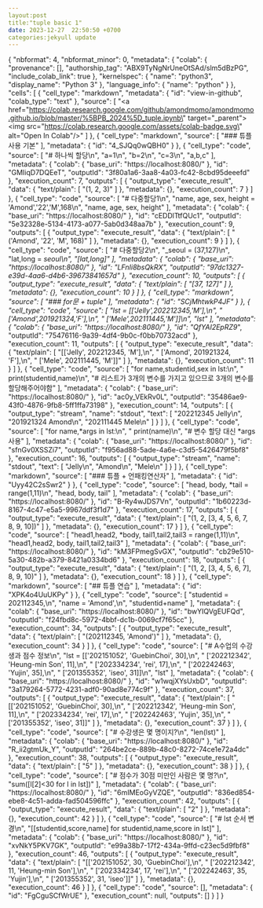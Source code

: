 ```yaml
---
layout:post
title:"tuple basic 1"
date: 2023-12-27  22:50:50 +0700
categories:jekyull update
---
```


{
  "nbformat": 4,
  "nbformat_minor": 0,
  "metadata": {
    "colab": {
      "provenance": [],
      "authorship_tag": "ABX9TyNgNrUneOtSAd/slm5dBzPG",
      "include_colab_link": true
    },
    "kernelspec": {
      "name": "python3",
      "display_name": "Python 3"
    },
    "language_info": {
      "name": "python"
    }
  },
  "cells": [
    {
      "cell_type": "markdown",
      "metadata": {
        "id": "view-in-github",
        "colab_type": "text"
      },
      "source": [
        "<a href=\"https://colab.research.google.com/github/amondmomo/amondmomo.github.io/blob/master/%5BPB_2024%5D_tuple.ipynb\" target=\"_parent\"><img src=\"https://colab.research.google.com/assets/colab-badge.svg\" alt=\"Open In Colab\"/></a>"
      ]
    },
    {
      "cell_type": "markdown",
      "source": [
        "### 튜플 사용 기본"
      ],
      "metadata": {
        "id": "4_SJQq0wQBH0"
      }
    },
    {
      "cell_type": "code",
      "source": [
        "# 하나씩 할당\n",
        "a=1\n",
        "b=2\n",
        "c=3\n",
        "a,b,c"
      ],
      "metadata": {
        "colab": {
          "base_uri": "https://localhost:8080/"
        },
        "id": "GMIiqD7DQEeT",
        "outputId": "3f80a1a6-3aa8-4a03-fc42-8cbd95deeefd"
      },
      "execution_count": 7,
      "outputs": [
        {
          "output_type": "execute_result",
          "data": {
            "text/plain": [
              "(1, 2, 3)"
            ]
          },
          "metadata": {},
          "execution_count": 7
        }
      ]
    },
    {
      "cell_type": "code",
      "source": [
        "# 다중할당1\n",
        "name, age, sex, height = 'Amond','22','M',168\n",
        "name, age, sex, height"
      ],
      "metadata": {
        "colab": {
          "base_uri": "https://localhost:8080/"
        },
        "id": "cEDDlTtfQUc1",
        "outputId": "5e32328e-5134-4173-a077-5ab0d348aa7b"
      },
      "execution_count": 9,
      "outputs": [
        {
          "output_type": "execute_result",
          "data": {
            "text/plain": [
              "('Amond', '22', 'M', 168)"
            ]
          },
          "metadata": {},
          "execution_count": 9
        }
      ]
    },
    {
      "cell_type": "code",
      "source": [
        "# 다중할당2\n",
        "_seoul = (37,127)\n",
        "lat,long = _seoul\n",
        "[lat,long]"
      ],
      "metadata": {
        "colab": {
          "base_uri": "https://localhost:8080/"
        },
        "id": "LFnIi8bsQkRX",
        "outputId": "97dc1327-e39d-4aa6-d4b6-39673841657d"
      },
      "execution_count": 10,
      "outputs": [
        {
          "output_type": "execute_result",
          "data": {
            "text/plain": [
              "[37, 127]"
            ]
          },
          "metadata": {},
          "execution_count": 10
        }
      ]
    },
    {
      "cell_type": "markdown",
      "source": [
        "### for문 + tuple"
      ],
      "metadata": {
        "id": "SCjMhtwkP4JF"
      }
    },
    {
      "cell_type": "code",
      "source": [
        "lst = [['Jelly',202212345,'M'],\n",
        "       ['Amond',201921324,'F'],\n",
        "       ['Mele',202111445,'M']]\n",
        "lst"
      ],
      "metadata": {
        "colab": {
          "base_uri": "https://localhost:8080/"
        },
        "id": "QfYAI2EpRZ9_",
        "outputId": "75476116-9a39-4df4-9b0c-f0bb70732acd"
      },
      "execution_count": 11,
      "outputs": [
        {
          "output_type": "execute_result",
          "data": {
            "text/plain": [
              "[['Jelly', 202212345, 'M'],\n",
              " ['Amond', 201921324, 'F'],\n",
              " ['Mele', 202111445, 'M']]"
            ]
          },
          "metadata": {},
          "execution_count": 11
        }
      ]
    },
    {
      "cell_type": "code",
      "source": [
        "for name,studentid,sex in lst:\n",
        "  print(studentid,name)\n",
        "# 리스트가 3개의 변수를 가지고 있으므로 3개의 변수를 할당해주어야함"
      ],
      "metadata": {
        "colab": {
          "base_uri": "https://localhost:8080/"
        },
        "id": "ac0y_VEkRv0L",
        "outputId": "35486ae9-43f0-4876-9fb8-5ff1ffa73198"
      },
      "execution_count": 14,
      "outputs": [
        {
          "output_type": "stream",
          "name": "stdout",
          "text": [
            "202212345 Jelly\n",
            "201921324 Amond\n",
            "202111445 Mele\n"
          ]
        }
      ]
    },
    {
      "cell_type": "code",
      "source": [
        "for name,*args  in lst:\n",
        "    print(name)\n",
        "# 변수 할당 대신 *args 사용"
      ],
      "metadata": {
        "colab": {
          "base_uri": "https://localhost:8080/"
        },
        "id": "sfnGv0XSSZi7",
        "outputId": "f956ad88-5ade-4a6e-c3d5-5426479f5bf8"
      },
      "execution_count": 16,
      "outputs": [
        {
          "output_type": "stream",
          "name": "stdout",
          "text": [
            "Jelly\n",
            "Amond\n",
            "Mele\n"
          ]
        }
      ]
    },
    {
      "cell_type": "markdown",
      "source": [
        "### 튜플 + 언패킹연산자"
      ],
      "metadata": {
        "id": "Uyy42C2sSwr2"
      }
    },
    {
      "cell_type": "code",
      "source": [
        "head, body, *tail = range(1,11)\n",
        "head, body, tail"
      ],
      "metadata": {
        "colab": {
          "base_uri": "https://localhost:8080/"
        },
        "id": "B-Ry4wJDS7Vn",
        "outputId": "1b60223d-8167-4c47-e5a5-9967ddf3f1d7"
      },
      "execution_count": 17,
      "outputs": [
        {
          "output_type": "execute_result",
          "data": {
            "text/plain": [
              "(1, 2, [3, 4, 5, 6, 7, 8, 9, 10])"
            ]
          },
          "metadata": {},
          "execution_count": 17
        }
      ]
    },
    {
      "cell_type": "code",
      "source": [
        "head1,head2, *body, tail1,tail2,tail3 = range(1,11)\n",
        "head1,head2, body, tail1,tail2,tail3"
      ],
      "metadata": {
        "colab": {
          "base_uri": "https://localhost:8080/"
        },
        "id": "kM3FPmegSvGX",
        "outputId": "cb29e510-5a30-482b-a379-8421a0334bd6"
      },
      "execution_count": 18,
      "outputs": [
        {
          "output_type": "execute_result",
          "data": {
            "text/plain": [
              "(1, 2, [3, 4, 5, 6, 7], 8, 9, 10)"
            ]
          },
          "metadata": {},
          "execution_count": 18
        }
      ]
    },
    {
      "cell_type": "markdown",
      "source": [
        "## 튜플 연습"
      ],
      "metadata": {
        "id": "XPK4o4UuUKPy"
      }
    },
    {
      "cell_type": "code",
      "source": [
        "studentid = 202112345,\n",
        "name = 'Amond',\n",
        "studentid+name"
      ],
      "metadata": {
        "colab": {
          "base_uri": "https://localhost:8080/"
        },
        "id": "bwYIQVgEUFQd",
        "outputId": "f24fbd8c-5972-4bbf-dc1b-0069cf7f65cc"
      },
      "execution_count": 34,
      "outputs": [
        {
          "output_type": "execute_result",
          "data": {
            "text/plain": [
              "(202112345, 'Amond')"
            ]
          },
          "metadata": {},
          "execution_count": 34
        }
      ]
    },
    {
      "cell_type": "code",
      "source": [
        "# A수업의 수강생과 점수 정보\n",
        "lst = [['202151052', 'GuebinChoi', 30],\n",
        "       ['202212342', 'Heung-min Son', 11],\n",
        "       ['202334234', 'rei', 17],\n",
        "       ['202242463', 'Yujin', 35],\n",
        "       ['201355352', 'iseo', 31]]\n",
        "lst"
      ],
      "metadata": {
        "colab": {
          "base_uri": "https://localhost:8080/"
        },
        "id": "w1wqjXYsUxbD",
        "outputId": "3a179264-5772-4231-adf0-90ad8e774c9f"
      },
      "execution_count": 37,
      "outputs": [
        {
          "output_type": "execute_result",
          "data": {
            "text/plain": [
              "[['202151052', 'GuebinChoi', 30],\n",
              " ['202212342', 'Heung-min Son', 11],\n",
              " ['202334234', 'rei', 17],\n",
              " ['202242463', 'Yujin', 35],\n",
              " ['201355352', 'iseo', 31]]"
            ]
          },
          "metadata": {},
          "execution_count": 37
        }
      ]
    },
    {
      "cell_type": "code",
      "source": [
        "# 수강생은 몇 명이지?\n",
        "len(lst)"
      ],
      "metadata": {
        "colab": {
          "base_uri": "https://localhost:8080/"
        },
        "id": "R_ii2gtmUk_Y",
        "outputId": "264be2ce-889b-48c0-8272-74ce1e72a4dc"
      },
      "execution_count": 38,
      "outputs": [
        {
          "output_type": "execute_result",
          "data": {
            "text/plain": [
              "5"
            ]
          },
          "metadata": {},
          "execution_count": 38
        }
      ]
    },
    {
      "cell_type": "code",
      "source": [
        "# 점수가 30점 미만인 사람은 몇 명?\n",
        "sum([l[2]<30 for l in lst])"
      ],
      "metadata": {
        "colab": {
          "base_uri": "https://localhost:8080/"
        },
        "id": "6mIMEoGyVZQE",
        "outputId": "836ed854-ebe8-4c51-adda-fad504596ffc"
      },
      "execution_count": 42,
      "outputs": [
        {
          "output_type": "execute_result",
          "data": {
            "text/plain": [
              "2"
            ]
          },
          "metadata": {},
          "execution_count": 42
        }
      ]
    },
    {
      "cell_type": "code",
      "source": [
        "# lst 순서 변경\n",
        "[[studentid,score,name] for studentid,name,score in lst]"
      ],
      "metadata": {
        "colab": {
          "base_uri": "https://localhost:8080/"
        },
        "id": "xvNkY5PKV7GK",
        "outputId": "e99a38b7-17f2-434a-9ffd-c23ec5d9fbf8"
      },
      "execution_count": 46,
      "outputs": [
        {
          "output_type": "execute_result",
          "data": {
            "text/plain": [
              "[['202151052', 30, 'GuebinChoi'],\n",
              " ['202212342', 11, 'Heung-min Son'],\n",
              " ['202334234', 17, 'rei'],\n",
              " ['202242463', 35, 'Yujin'],\n",
              " ['201355352', 31, 'iseo']]"
            ]
          },
          "metadata": {},
          "execution_count": 46
        }
      ]
    },
    {
      "cell_type": "code",
      "source": [],
      "metadata": {
        "id": "FgCguSCfWrUE"
      },
      "execution_count": null,
      "outputs": []
    }
  ]
}
